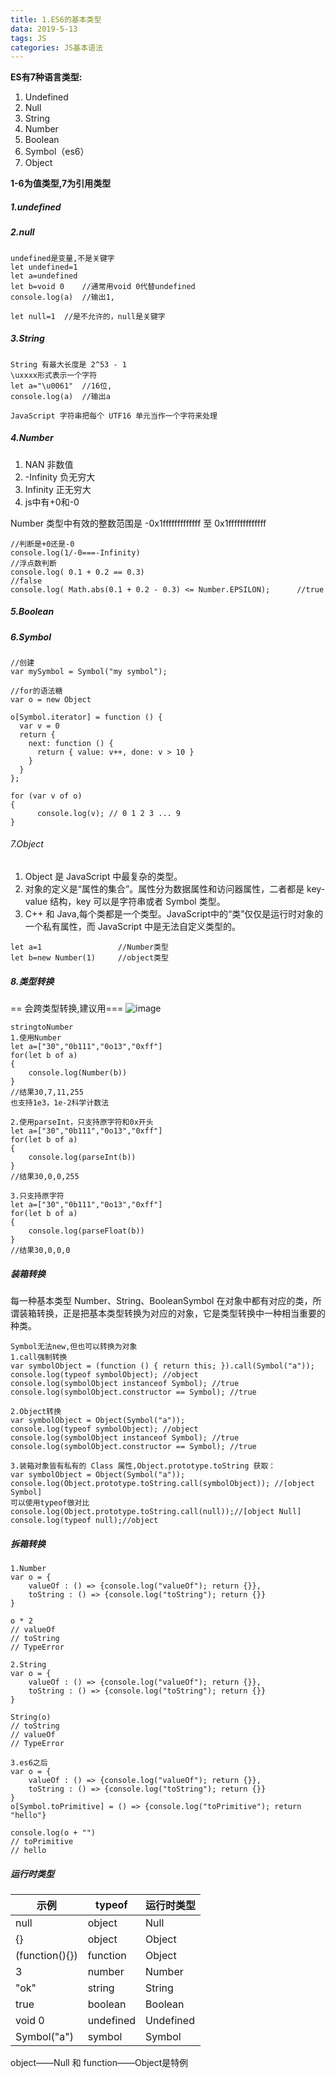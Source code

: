 ```yaml
---
title: 1.ES6的基本类型
data: 2019-5-13
tags: JS
categories: JS基本语法
---
```

**ES有7种语言类型:**
1. Undefined
2. Null
3. String
4. Number
5. Boolean
6. Symbol（es6）
7. Object

**1-6为值类型,7为引用类型**

##### 1.undefined
##### 2.null
```
undefined是变量,不是关键字
let undefined=1
let a=undefined
let b=void 0    //通常用void 0代替undefined
console.log(a)  //输出1,

let null=1  //是不允许的，null是关键字
```

##### 3.String
```
String 有最大长度是 2^53 - 1
\uxxxx形式表示一个字符
let a="\u0061"  //16位,
console.log(a)  //输出a

JavaScript 字符串把每个 UTF16 单元当作一个字符来处理
```

##### 4.Number
1. NAN 非数值
2. -Infinity 负无穷大
3. Infinity 正无穷大
4. js中有+0和-0

Number 类型中有效的整数范围是 -0x1fffffffffffff 至 0x1fffffffffffff
```
//判断是+0还是-0
console.log(1/-0===-Infinity)
//浮点数判断
console.log( 0.1 + 0.2 == 0.3)                                  //false
console.log( Math.abs(0.1 + 0.2 - 0.3) <= Number.EPSILON);      //true
```

##### 5.Boolean

##### 6.Symbol
```
//创建
var mySymbol = Symbol("my symbol");

//for的语法糖
var o = new Object

o[Symbol.iterator] = function () {
  var v = 0
  return {
    next: function () {
      return { value: v++, done: v > 10 }
    }
  }
};

for (var v of o)
{
      console.log(v); // 0 1 2 3 ... 9
}
```

###### 7.Object
1. Object 是 JavaScript 中最复杂的类型。
1. 对象的定义是“属性的集合”。属性分为数据属性和访问器属性，二者都是 key-value 结构，key 可以是字符串或者 Symbol 类型。
1. C++ 和 Java,每个类都是一个类型。JavaScript中的“类”仅仅是运行时对象的一个私有属性，而 JavaScript 中是无法自定义类型的。

```
let a=1                 //Number类型
let b=new Number(1)     //object类型
```

##### 8.类型转换
== 会跨类型转换,建议用===
![image](https://yuminjun-1257115713.cos.ap-shanghai.myqcloud.com/blog/js%E7%B1%BB%E5%9E%8B%E8%BD%AC%E6%8D%A2.jpg)
```
stringtoNumber
1.使用Number
let a=["30","0b111","0o13","0xff"]
for(let b of a)
{
    console.log(Number(b))
}
//结果30,7,11,255
也支持1e3，1e-2科学计数法

2.使用parseInt，只支持原字符和0x开头
let a=["30","0b111","0o13","0xff"]
for(let b of a)
{
    console.log(parseInt(b))
}
//结果30,0,0,255

3.只支持原字符
let a=["30","0b111","0o13","0xff"]
for(let b of a)
{
    console.log(parseFloat(b))
}
//结果30,0,0,0
```

##### 装箱转换
每一种基本类型 Number、String、BooleanSymbol 在对象中都有对应的类，所谓装箱转换，正是把基本类型转换为对应的对象，它是类型转换中一种相当重要的种类。

```
Symbol无法new,但也可以转换为对象
1.call强制转换
var symbolObject = (function () { return this; }).call(Symbol("a"));
console.log(typeof symbolObject); //object
console.log(symbolObject instanceof Symbol); //true
console.log(symbolObject.constructor == Symbol); //true

2.Object转换
var symbolObject = Object(Symbol("a"));
console.log(typeof symbolObject); //object
console.log(symbolObject instanceof Symbol); //true
console.log(symbolObject.constructor == Symbol); //true

3.装箱对象皆有私有的 Class 属性,Object.prototype.toString 获取：
var symbolObject = Object(Symbol("a"));
console.log(Object.prototype.toString.call(symbolObject)); //[object Symbol]
可以使用typeof做对比
console.log(Object.prototype.toString.call(null));//[object Null]
console.log(typeof null);//object
```


##### 拆箱转换

```
1.Number
var o = {
    valueOf : () => {console.log("valueOf"); return {}},
    toString : () => {console.log("toString"); return {}}
}

o * 2
// valueOf
// toString
// TypeError

2.String
var o = {
    valueOf : () => {console.log("valueOf"); return {}},
    toString : () => {console.log("toString"); return {}}
}

String(o)
// toString
// valueOf
// TypeError

3.es6之后
var o = {
    valueOf : () => {console.log("valueOf"); return {}},
    toString : () => {console.log("toString"); return {}}
}
o[Symbol.toPrimitive] = () => {console.log("toPrimitive"); return "hello"}

console.log(o + "")
// toPrimitive
// hello
```

##### 运行时类型
示例 | typeof | 运行时类型
---|---|---
null | object | Null
{} | object | Object
(function(){}) | function | Object
3 | number | Number
"ok" | string | String
true | boolean | Boolean
void 0 | undefined | Undefined
Symbol("a") | symbol | Symbol

object——Null 和 function——Object是特例